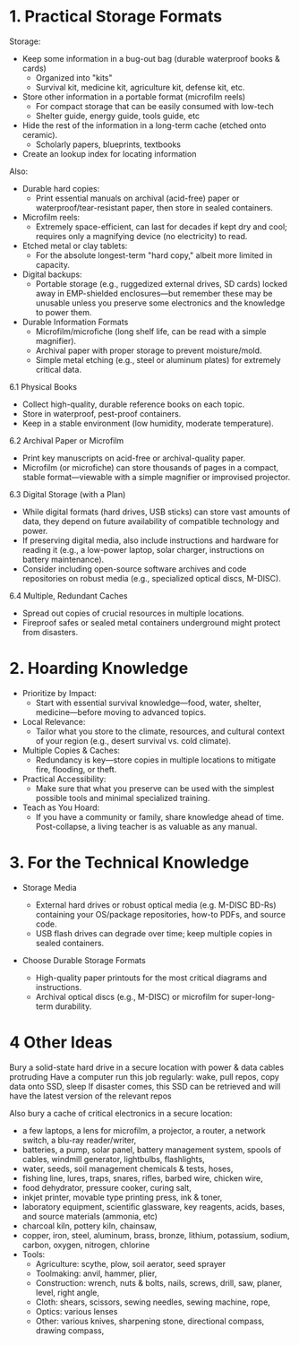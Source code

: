 # 1. Practical Storage Formats

Storage:
* Keep some information in a bug-out bag (durable waterproof books & cards)
  * Organized into "kits"
  * Survival kit, medicine kit, agriculture kit, defense kit, etc.
* Store other information in a portable format (microfilm reels)
  * For compact storage that can be easily consumed with low-tech
  * Shelter guide, energy guide, tools guide, etc
* Hide the rest of the information in a long-term cache (etched onto ceramic).
  * Scholarly papers, blueprints, textbooks
* Create an lookup index for locating information

Also:
* Durable hard copies:
  * Print essential manuals on archival (acid-free) paper or waterproof/tear-resistant paper, then store in sealed containers.
* Microfilm reels:
  * Extremely space-efficient, can last for decades if kept dry and cool; requires only a magnifying device (no electricity) to read.
* Etched metal or clay tablets:
  * For the absolute longest-term "hard copy," albeit more limited in capacity.
* Digital backups:
  * Portable storage (e.g., ruggedized external drives, SD cards) locked away in EMP-shielded enclosures—but remember these may be unusable unless you preserve some electronics and the knowledge to power them.
* Durable Information Formats
  * Microfilm/microfiche (long shelf life, can be read with a simple magnifier).
  * Archival paper with proper storage to prevent moisture/mold.
  * Simple metal etching (e.g., steel or aluminum plates) for extremely critical data.

6.1 Physical Books
* Collect high-quality, durable reference books on each topic.
* Store in waterproof, pest-proof containers.
* Keep in a stable environment (low humidity, moderate temperature).

6.2 Archival Paper or Microfilm
* Print key manuscripts on acid-free or archival-quality paper.
* Microfilm (or microfiche) can store thousands of pages in a compact, stable format—viewable with a simple magnifier or improvised projector.

6.3 Digital Storage (with a Plan)
* While digital formats (hard drives, USB sticks) can store vast amounts of data, they depend on future availability of compatible technology and power.
* If preserving digital media, also include instructions and hardware for reading it (e.g., a low-power laptop, solar charger, instructions on battery maintenance).
* Consider including open-source software archives and code repositories on robust media (e.g., specialized optical discs, M-DISC).

6.4 Multiple, Redundant Caches
* Spread out copies of crucial resources in multiple locations.
* Fireproof safes or sealed metal containers underground might protect from disasters.


# 2. Hoarding Knowledge

* Prioritize by Impact:
  * Start with essential survival knowledge—food, water, shelter, medicine—before moving to advanced topics.
* Local Relevance:
  * Tailor what you store to the climate, resources, and cultural context of your region (e.g., desert survival vs. cold climate).
* Multiple Copies & Caches:
  * Redundancy is key—store copies in multiple locations to mitigate fire, flooding, or theft.
* Practical Accessibility:
  * Make sure that what you preserve can be used with the simplest possible tools and minimal specialized training.
* Teach as You Hoard:
  * If you have a community or family, share knowledge ahead of time. Post-collapse, a living teacher is as valuable as any manual.


# 3. For the Technical Knowledge

* Storage Media
  * External hard drives or robust optical media (e.g. M-DISC BD-Rs) containing your OS/package repositories, how-to PDFs, and source code.
  * USB flash drives can degrade over time; keep multiple copies in sealed containers.

* Choose Durable Storage Formats
  * High-quality paper printouts for the most critical diagrams and instructions.
  * Archival optical discs (e.g., M-DISC) or microfilm for super-long-term durability.


# 4 Other Ideas

Bury a solid-state hard drive in a secure location with power & data cables protruding
Have a computer run this job regularly: wake, pull repos, copy data onto SSD, sleep
If disaster comes, this SSD can be retrieved and will have the latest version of the relevant repos

Also bury a cache of critical electronics in a secure location:
* a few laptops, a lens for microfilm, a projector, a router, a network switch, a blu-ray reader/writer,
* batteries, a pump, solar panel, battery management system, spools of cables, windmill generator, lightbulbs, flashlights,
* water, seeds, soil management chemicals & tests, hoses,
* fishing line, lures, traps, snares, rifles, barbed wire, chicken wire,
* food dehydrator, pressure cooker, curing salt,
* inkjet printer, movable type printing press, ink & toner,
* laboratory equipment, scientific glassware, key reagents, acids, bases, and source materials (ammonia, etc)
* charcoal kiln, pottery kiln, chainsaw,
* copper, iron, steel, aluminum, brass, bronze, lithium, potassium, sodium, carbon, oxygen, nitrogen, chlorine
* Tools:
  * Agriculture: scythe, plow, soil aerator, seed sprayer
  * Toolmaking: anvil, hammer, plier,
  * Construction: wrench, nuts & bolts, nails, screws, drill, saw, planer, level, right angle,
  * Cloth: shears, scissors, sewing needles, sewing machine, rope,
  * Optics: various lenses
  * Other: various knives, sharpening stone, directional compass, drawing compass,

